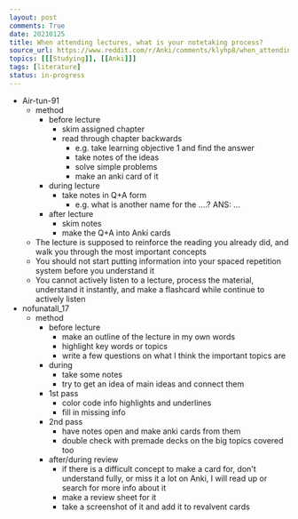 ```yaml
---
layout: post
comments: True
date: 20210125
title: When attending lectures, what is your notetaking process?
source_url: https://www.reddit.com/r/Anki/comments/klyhp8/when_attending_lectures_what_is_your_notetaking/
topics: [[[Studying]], [[Anki]]]
tags: [literature]
status: in-progress
---
```


-   Air-tun-91
    -   method
        -   before lecture
            -   skim assigned chapter
            -   read through chapter backwards
                -   e.g. take learning objective 1 and find the answer
                -   take notes of the ideas
                -   solve simple problems
                -   make an anki card of it
        -   during lecture
            -   take notes in Q+A form
                -   e.g. what is another name for the ....? ANS: ...
        -   after lecture
            -   skim notes
            -   make the Q+A into Anki cards
    -   The lecture is supposed to reinforce the reading you already did, and walk you through the most important concepts
    -   You should not start putting information into your spaced repetition system before you understand it
    -   You cannot actively listen to a lecture, process the material, understand it instantly, and make a flashcard while continue to actively listen
-   nofunatall_17
    -   method
        -   before lecture
            -   make an outline of the lecture in my own words
            -   highlight key words or topics
            -   write a few questions on what I think the important topics are
        -   during
            -   take some notes
            -   try to get an idea of main ideas and connect them
        -   1st pass
            -   color code info highlights and underlines
            -   fill in missing info
        -   2nd pass
            -   have notes open and make anki cards from them
            -   double check with premade decks on the big topics covered too
        -   after/during review
            -   if there is a difficult concept to make a card for, don't understand fully, or miss it a lot on Anki, I will read up or search for more info about it
            -   make a review sheet for it
            -   take a screenshot of it and add it to revalvent cards
